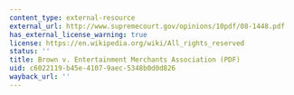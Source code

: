 ```yaml
---
content_type: external-resource
external_url: http://www.supremecourt.gov/opinions/10pdf/08-1448.pdf
has_external_license_warning: true
license: https://en.wikipedia.org/wiki/All_rights_reserved
status: ''
title: Brown v. Entertainment Merchants Association (PDF)
uid: c6022119-b45e-4107-9aec-5348b0d0d826
wayback_url: ''
---
```

